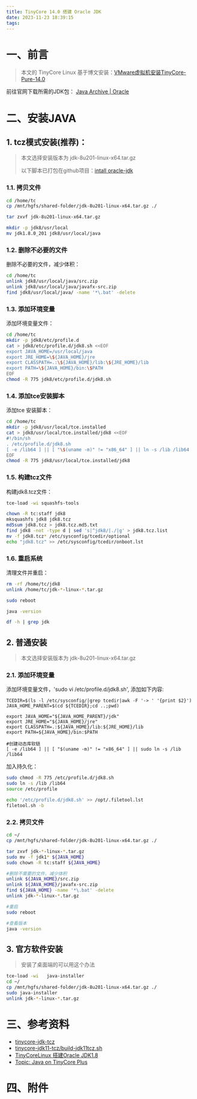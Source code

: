 ```yaml
---
title: TinyCore 14.0 搭建 Oracle JDK
date: 2023-11-23 18:39:15
tags:
---
```


# 一、前言

> 本文的 TinyCore Linux 基于博文安装：[VMware虚拟机安装TinyCore-Pure-14.0](/blog/2023/11/18/vmware-build-tinycore-pure-14.0/)

前往官网下载所需的JDK包： [Java Archive | Oracle](https://www.oracle.com/java/technologies/downloads/archive/#JavaSE)

# 二、安装JAVA

## 1. tcz模式安装(推荐)：

> 本文选择安装版本为 jdk-8u201-linux-x64.tar.gz
>
> 以下脚本已打包在github项目：[intall oracle-jdk](https://github.com/phpdragon/tinycore-tcz-repository/tree/main/14.x/x86_64/tcz/oracle-jdk)

### 1.1. 拷贝文件

```bash
cd /home/tc
cp /mnt/hgfs/shared-folder/jdk-8u201-linux-x64.tar.gz ./

tar zxvf jdk-8u201-linux-x64.tar.gz

mkdir -p jdk8/usr/local
mv jdk1.8.0_201 jdk8/usr/local/java
```

### 1.2. 删除不必要的文件

删除不必要的文件，减少体积：
```bash
cd /home/tc
unlink jdk8/usr/local/java/src.zip 
unlink jdk8/usr/local/java/javafx-src.zip
find jdk8/usr/local/java/ -name '*\.bat' -delete
```

### 1.3. 添加环境变量

添加环境变量文件：
```bash
cd /home/tc
mkdir -p jdk8/etc/profile.d
cat > jdk8/etc/profile.d/jdk8.sh <<EOF
export JAVA_HOME=/usr/local/java
export JRE_HOME=\${JAVA_HOME}/jre
export CLASSPATH=.:\${JAVA_HOME}/lib:\${JRE_HOME}/lib
export PATH=\${JAVA_HOME}/bin:\$PATH
EOF
chmod -R 775 jdk8/etc/profile.d/jdk8.sh
```

### 1.4. 添加tce安装脚本

添加tce 安装脚本：
```bash
cd /home/tc
mkdir -p jdk8/usr/local/tce.installed
cat > jdk8/usr/local/tce.installed/jdk8 <<EOF
#!/bin/sh
. /etc/profile.d/jdk8.sh
[ -e /lib64 ] || [ "\$(uname -m)" != "x86_64" ] || ln -s /lib /lib64
EOF
chmod -R 775 jdk8/usr/local/tce.installed/jdk8
```

### 1.5. 构建tcz文件

构建jdk8.tcz文件：
```bash
tce-load -wi squashfs-tools

chown -R tc:staff jdk8
mksquashfs jdk8 jdk8.tcz
md5sum jdk8.tcz > jdk8.tcz.md5.txt
find jdk8 -not -type d | sed 's|^jdk8/|./|g' > jdk8.tcz.list
mv -f jdk8.tcz* /etc/sysconfig/tcedir/optional
echo "jdk8.tcz" >> /etc/sysconfig/tcedir/onboot.lst
```

### 1.6. 重启系统

清理文件并重启：
```bash
rm -rf /home/tc/jdk8
unlink /home/tc/jdk-*-linux-*.tar.gz

sudo reboot

java -version

df -h | grep jdk
```

## 2. 普通安装

> 本文选择安装版本为 jdk-8u201-linux-x64.tar.gz

### 2.1. 添加环境变量

添加环境变量文件，'sudo vi /etc/profile.d/jdk8.sh', 添加如下内容:
```text
TCEDIR=$(ls -l /etc/sysconfig/|grep tcedir|awk -F '-> ' '{print $2}')
JAVA_HOME_PARENT=$(cd ${TCEDIR};cd ..;pwd)

export JAVA_HOME="${JAVA_HOME_PARENT}/jdk"
export JRE_HOME="${JAVA_HOME}/jre"
export CLASSPATH=.:${JAVA_HOME}/lib:${JRE_HOME}/lib
export PATH=${JAVA_HOME}/bin:$PATH

#创建动态库软链
[ -e /lib64 ] || [ "$(uname -m)" != "x86_64" ] || sudo ln -s /lib /lib64
```

加入持久化：
```bash
sudo chmod -R 775 /etc/profile.d/jdk8.sh
sudo ln -s /lib /lib64
source /etc/profile

echo '/etc/profile.d/jdk8.sh' >> /opt/.filetool.lst
filetool.sh -b
```

### 2.2. 拷贝文件

```bash
cd ~/
cp /mnt/hgfs/shared-folder/jdk-8u201-linux-x64.tar.gz ./

tar zxvf jdk-*-linux-*.tar.gz
sudo mv -f jdk1* ${JAVA_HOME}
sudo chown -R tc:staff ${JAVA_HOME}

#删除不需要的文件，减少体积
unlink ${JAVA_HOME}/src.zip
unlink ${JAVA_HOME}/javafx-src.zip
find ${JAVA_HOME} -name '*\.bat' -delete
unlink jdk-*-linux-*.tar.gz

#重启
sudo reboot

#查看版本
java -version
```

## 3. 官方软件安装

> 安装了桌面端的可以用这个办法

```bash
tce-load -wi   java-installer
cd ~/
cp /mnt/hgfs/shared-folder/jdk-8u201-linux-x64.tar.gz ./
sudo java-installer
unlink jdk-*-linux-*.tar.gz
```

# 三、参考资料

- [tinycore-jdk-tcz](https://github.com/phpdragon/tinycore-jdk-tcz)
- [tinycore-jdk11-tcz/build-jdk11tcz.sh](https://github.com/hpmtissera/tinycore-jdk11-tcz/blob/master/build-jdk11tcz.sh)
- [TinyCoreLinux 搭建Oracle JDK1.8](https://www.jianshu.com/p/34a045e0bdd5)
- [Topic: Java on TinyCore Plus](http://forum.tinycorelinux.net/index.php/topic,16715.0.html)

# 四、附件
